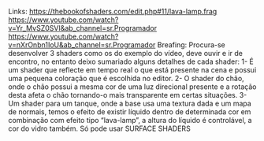 Links:
https://thebookofshaders.com/edit.php#11/lava-lamp.frag
https://www.youtube.com/watch?v=Yr_MvSZ0SVI&ab_channel=sr.Programador
https://www.youtube.com/watch?v=nXrOnbn1IoU&ab_channel=sr.Programador
Breafing:
Procura-se desenvolver 3 shaders como os do exemplo do vídeo, deve ouvir
e ir de encontro, no entanto deixo sumariado alguns detalhes de cada
shader:
1- É um shader que reflecte em tempo real o que está presente na
cena e possui uma pequena coloração que é escolhida no editor.
2- O shader do chão, onde o chão possui a mesma cor de uma luz
direcional presente e a rotação desta afeta o chão tornando-o
mais transparente em certas situações.
3- Um shader para um tanque, onde a base usa uma textura dada e
um mapa de normais, temos o efeito de existir líquido dentro
de determinada cor em combinação com efeito tipo “lava-lamp”,
a altura do líquido é controlável, a cor do vidro também.
Só pode usar SURFACE SHADERS
